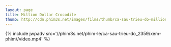 ```yaml
---
layout: page
title: Million Dollar Crocodile
thumb: http://cdn.phim3s.net/images/films/thumb/ca-sau-trieu-do-million-dollar-crocodile-2012.jpg
---
```

{% include jwpadv src='//phim3s.net/phim-le/ca-sau-trieu-do_2359/xem-phim//video.mp4' %}